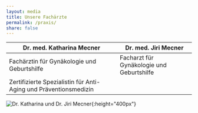 ```yaml
---
layout: media
title: Unsere Fachärzte
permalink: /praxis/
share: false
---
```


| Dr. med. Katharina Mecner | Dr. med. Jiri Mecner |
| ------------------------- | -------------------- |
| Fachärztin für Gynäkologie und Geburtshilfe | Facharzt für Gynäkologie und Geburtshilfe |
| Zertifizierte Spezialistin für Anti-Aging und Präventionsmedizin |  |

![Dr. Katharina und Dr. Jiri Mecner](/images/dres-mecner.jpg){:height="400px"}